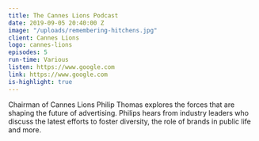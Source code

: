 ```yaml
---
title: The Cannes Lions Podcast
date: 2019-09-05 20:40:00 Z
image: "/uploads/remembering-hitchens.jpg"
client: Cannes Lions
logo: cannes-lions
episodes: 5
run-time: Various
listen: https://www.google.com
link: https://www.google.com
is-highlight: true
---
```


Chairman of Cannes Lions Philip Thomas explores the forces that are shaping the future of advertising. Philips hears from industry leaders who discuss the latest efforts to foster diversity, the role of brands in public life and more.